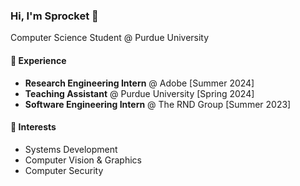 ### Hi, I'm Sprocket 👋
Computer Science Student @ Purdue University

#### 💼 Experience
- **Research Engineering Intern** @ Adobe [Summer 2024]
- **Teaching Assistant** @ Purdue University [Spring 2024]
- **Software Engineering Intern** @ The RND Group [Summer 2023]

#### 🌱 Interests
- Systems Development
- Computer Vision & Graphics
- Computer Security
